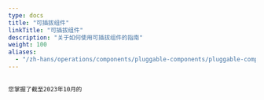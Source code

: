 ```yaml
---
type: docs
title: "可插拔组件"
linkTitle: "可插拔组件"
description: "关于如何使用可插拔组件的指南"
weight: 100
aliases:
  - "/zh-hans/operations/components/pluggable-components/pluggable-components-overview/"
---
```

```

您掌握了截至2023年10月的